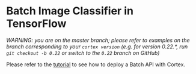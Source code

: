 # Batch Image Classifier in TensorFlow

_WARNING: you are on the master branch; please refer to examples on the branch corresponding to your `cortex version` (e.g. for version 0.22.*, run `git checkout -b 0.22` or switch to the `0.22` branch on GitHub)_

<!-- CORTEX_VERSION_MINOR -->
Please refer to the [tutorial](https://docs.cortex.dev/v/master/batch-api/image-classifier#deploy-your-batch-api) to see how to deploy a Batch API with Cortex.
